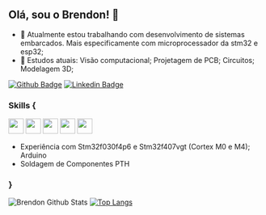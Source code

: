 ## Olá, sou o Brendon! 👋


- 🔭 Atualmente estou trabalhando com desenvolvimento de sistemas embarcados. Mais especificamente com microprocessador da stm32 e esp32;
- 🌱 Estudos atuais: Visão computacional; Projetagem de PCB; Circuitos; Modelagem 3D;

[![Github Badge](https://img.shields.io/badge/-Github-000?style=flat-square&logo=Github&logoColor=white&link=https://github.com/BrendonBernardino)](https://github.com/BrendonBernardino)
[![Linkedin Badge](https://img.shields.io/badge/-LinkedIn-blue?style=flat-square&logo=Linkedin&logoColor=white&link=https://www.linkedin.com/in/brendon-wesley-656268180/)](https://www.linkedin.com/in/brendon-wesley-656268180/)

### Skills {
<img height=30 weight=30 src="https://cdn.jsdelivr.net/gh/devicons/devicon/icons/c/c-original.svg" /> <img height=30 weight=30 src="https://cdn.jsdelivr.net/gh/devicons/devicon/icons/embeddedc/embeddedc-original.svg" /> <img height=30 weight=30 src="https://cdn.jsdelivr.net/gh/devicons/devicon/icons/git/git-original.svg" /> <img height=30 weight=30 src="https://cdn.jsdelivr.net/gh/devicons/devicon/icons/java/java-original.svg" /> <img height=30 weight=30 src="https://cdn.jsdelivr.net/gh/devicons/devicon/icons/python/python-original.svg" />

- Experiência com Stm32f030f4p6 e Stm32f407vgt (Cortex M0 e M4); Arduino
- Soldagem de Componentes PTH

### }


![Brendon Github Stats](https://github-readme-stats.vercel.app/api?username=BrendonBernardino&show_icons=true&theme=github_dark) [![Top Langs](https://github-readme-stats.vercel.app/api/top-langs/?username=BrendonBernardino&layout=compact&theme=github_dark)](https://github.com/BrendonBernardino/)




<!--
**BrendonBernardino/BrendonBernardino** is a ✨ _special_ ✨ repository because its `README.md` (this file) appears on your GitHub profile.

## Skills
<link rel="stylesheet" href="https://cdn.jsdelivr.net/gh/devicons/devicon/icons/c/c-original.svg">
<i class="devicon-c-line-wordmark colored"></i>

[![Readme Card](https://github-readme-stats.vercel.app/api/pin/?username=BrendonBernardino&theme=github_dark&repo=ParkinSp00n)](https://github.com/BrendonBernardino/ParkinSp00n)
[![Readme Card](https://github-readme-stats.vercel.app/api/pin/?username=BrendonBernardino&theme=github_dark&repo=Parking-Control-Module-Project)](https://github.com/BrendonBernardino/Parking-Control-Module-Project)
[![Readme Card](https://github-readme-stats.vercel.app/api/pin/?username=BrendonBernardino&theme=github_dark&repo=AttFirmware_HM10)](https://github.com/BrendonBernardino/AttFirmware_HM10)

Here are some ideas to get you started:

- 🔭 I’m currently working on ...
- 🌱 I’m currently learning ...
- 👯 I’m looking to collaborate on ...
- 🤔 I’m looking for help with ...
- 💬 Ask me about ...
- 📫 How to reach me: ...
- 😄 Pronouns: ...
- ⚡ Fun fact: ...
-->

